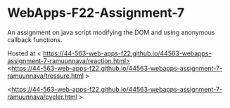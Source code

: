 # WebApps-F22-Assignment-7
An assignment on java script modifying the DOM and using anonymous callback functions.

Hosted at < https://44-563-web-apps-f22.github.io/44563-webapps-assignment-7-ramuunnava/reaction.html>   <br>
 <https://44-563-web-apps-f22.github.io/44563-webapps-assignment-7-ramuunnava/tressure.html   >   <br>

  <https://44-563-web-apps-f22.github.io/44563-webapps-assignment-7-ramuunnava/cycler.html >
